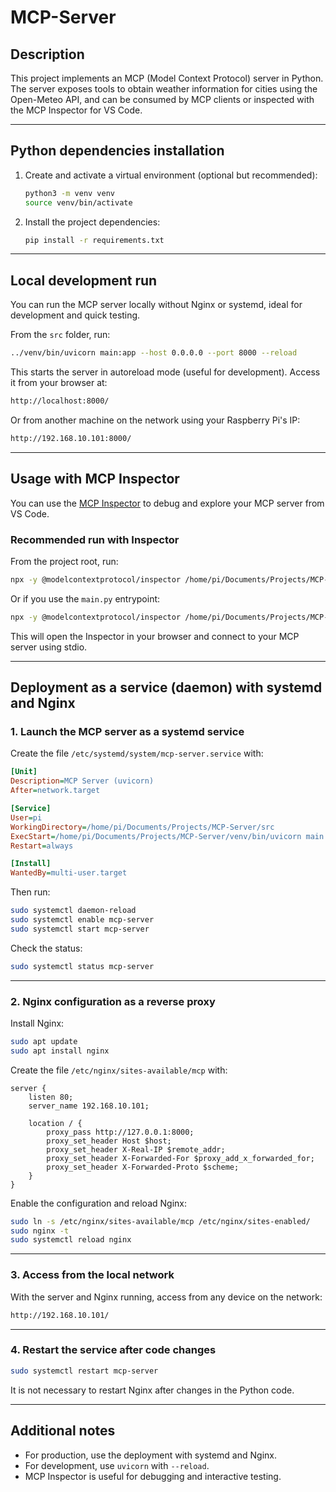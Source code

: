 # MCP-Server

## Description

This project implements an MCP (Model Context Protocol) server in Python. The server exposes tools to obtain weather information for cities using the Open-Meteo API, and can be consumed by MCP clients or inspected with the MCP Inspector for VS Code.

---

## Python dependencies installation

1. Create and activate a virtual environment (optional but recommended):

    ```bash
    python3 -m venv venv
    source venv/bin/activate
    ```

1. Install the project dependencies:

    ```bash
    pip install -r requirements.txt
    ```

---

## Local development run

You can run the MCP server locally without Nginx or systemd, ideal for development and quick testing.

From the `src` folder, run:

```bash
../venv/bin/uvicorn main:app --host 0.0.0.0 --port 8000 --reload
```

This starts the server in autoreload mode (useful for development). Access it from your browser at:

```bash
http://localhost:8000/
```

Or from another machine on the network using your Raspberry Pi's IP:

```bash
http://192.168.10.101:8000/
```

---

## Usage with MCP Inspector

You can use the [MCP Inspector](https://marketplace.visualstudio.com/items?itemName=modelcontextprotocol.inspector) to debug and explore your MCP server from VS Code.

### Recommended run with Inspector

From the project root, run:

```bash
npx -y @modelcontextprotocol/inspector /home/pi/Documents/Projects/MCP-Server/venv/bin/python /home/pi/Documents/Projects/MCP-Server/src/mcp_server/fast_mcp.py
```

Or if you use the `main.py` entrypoint:

```bash
npx -y @modelcontextprotocol/inspector /home/pi/Documents/Projects/MCP-Server/venv/bin/python /home/pi/Documents/Projects/MCP-Server/src/main.py
```

This will open the Inspector in your browser and connect to your MCP server using stdio.

---

## Deployment as a service (daemon) with systemd and Nginx

### 1. Launch the MCP server as a systemd service

Create the file `/etc/systemd/system/mcp-server.service` with:

```ini
[Unit]
Description=MCP Server (uvicorn)
After=network.target

[Service]
User=pi
WorkingDirectory=/home/pi/Documents/Projects/MCP-Server/src
ExecStart=/home/pi/Documents/Projects/MCP-Server/venv/bin/uvicorn main:app --host 127.0.0.1 --port 8000
Restart=always

[Install]
WantedBy=multi-user.target
```

Then run:

```bash
sudo systemctl daemon-reload
sudo systemctl enable mcp-server
sudo systemctl start mcp-server
```

Check the status:

```bash
sudo systemctl status mcp-server
```

---

### 2. Nginx configuration as a reverse proxy

Install Nginx:

```bash
sudo apt update
sudo apt install nginx
```

Create the file `/etc/nginx/sites-available/mcp` with:

```nginx
server {
    listen 80;
    server_name 192.168.10.101;

    location / {
        proxy_pass http://127.0.0.1:8000;
        proxy_set_header Host $host;
        proxy_set_header X-Real-IP $remote_addr;
        proxy_set_header X-Forwarded-For $proxy_add_x_forwarded_for;
        proxy_set_header X-Forwarded-Proto $scheme;
    }
}
```

Enable the configuration and reload Nginx:

```bash
sudo ln -s /etc/nginx/sites-available/mcp /etc/nginx/sites-enabled/
sudo nginx -t
sudo systemctl reload nginx
```

---

### 3. Access from the local network

With the server and Nginx running, access from any device on the network:

```bash
http://192.168.10.101/
```

---

### 4. Restart the service after code changes

```bash
sudo systemctl restart mcp-server
```

It is not necessary to restart Nginx after changes in the Python code.

---

## Additional notes

- For production, use the deployment with systemd and Nginx.
- For development, use `uvicorn` with `--reload`.
- MCP Inspector is useful for debugging and interactive testing.
